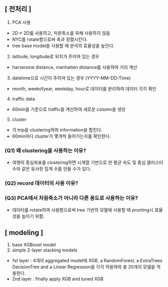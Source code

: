## [ 전처리 ]
1. PCA 사용 
- 2D-> 2D를 사용하고, 차원축소를 위해 사용하지 않음
- NYC를 rotate함으로써 축과 정렬시킨다. 
- tree base model을 사용할 때 분석의 효율성을 높인다. 

2. latitude, longitude로 위치가 주어져 있는 경우 
- harversine distance, manhatten distance를 사용하여 거리 계산

3. datetime으로 시간이 주어져 있는 경우 (YYYY-MM-DD-Time)
- month, weekofyear, weekday, hour로 데이터를 분리하여 데이터 각각 확인 

4. traffic data
- 60min을 기준으로 traffic을 계산하여 새로운 column을 생성

5. cluster
- 각 trip을 clustering하여 information을 합친다. 
- 60min마다 cluster가 몇개씩 들어가는지를 확인한다. 

### (Q1) 왜 clustering을 사용하는 이유?
- 여행의 중심좌표를 clustering하면 시계열 기반으로 한 평균 속도 및 중심 클러스터 수와 같은 유사한 집계 수를 만들 수가 있다. 

### (Q2) record 데이터의 사용 이유?

### (Q3) PCA에서 차원축소가 아니라 다른 용도로 사용하는 이유?
- 데이터를 rotate하여 사용함으로써 tree 기반의 모델에 사용할 때 prunting시 효율성을 높이기 위함. 

## [ modeling ]
1. base XGBoost model 
2. simple 2-layer stacking models 
- 1st layer : 4개의 aggregated model에 XGB, a RandomForest, a ExtraTrees DecisionTree and a Linear Regression을 각각 적용하여 총 20개의 모델을 적용한다. 
- 2nd layer : finally apply XGB and tuned XGB 
